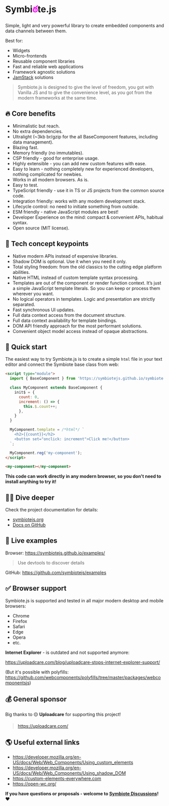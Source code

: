 # Symbi<span style="color:#f0f">ఠ</span>te.js

Simple, light and very powerful library to create embedded components and data channels between them.

Best for:
* Widgets
* Micro-frontends
* Reusable component libraries
* Fast and reliable web applications
* Framework agnostic solutions
* [JamStack](https://jamstack.org/) solutions

> Symbiote.js is designed to give the level of freedom, you got with Vanilla JS and to give the convenience level, as you got from the modern frameworks at the same time.

## 🔥 Core benefits
* Minimalistic but reach.
* No extra dependencies.
* Ultralight (~3kb br/gzip for the all BaseComponent features, including data management).
* Blazing fast.
* Memory friendly (no immutables).
* CSP friendly - good for enterprise usage.
* Highly extensible - you can add new custom features with ease.
* Easy to learn - nothing completely new for experienced developers, nothing complicated for newbies.
* Works in all modern browsers. As is.
* Easy to test.
* TypeScript friendly - use it in TS or JS projects from the common source code.
* Integration friendly: works with any modern development stack.
* Lifecycle control: no need to initiate something from outside.
* ESM friendly - native JavaScript modules are best!
* Developer Experience on the mind: compact & convenient APIs, habitual syntax.
* Open source (MIT license).

## 💎 Tech concept keypoints
* Native modern APIs instead of expensive libraries.
* Shadow DOM is optional. Use it when you need it only.
* Total styling freedom: from the old classics to the cutting edge platform abilities.
* Native HTML instead of custom template syntax processing.
* Templates are out of the component or render function context. It’s just a simple JavaScript template literals. So you can keep or process them wherever you want.
* No logical operators in templates. Logic and presentation are strictly separated.
* Fast synchronous UI updates.
* Full data context access from the document structure.
* Full data context availability for template bindings.
* DOM API friendly approach for the most performant solutions.
* Convenient object model access instead of opaque abstractions.

## 🍏 Quick start
The easiest way to try Symbiote.js is to create a simple `html` file in your text editor and connect the Symbiote base class from web:

```html
<script type="module">
  import { BaseComponent } from 'https://symbiotejs.github.io/symbiote.js/core/BaseComponent.js';

  class MyComponent extends BaseComponent {
    init$ = {
      count: 0,
      increment: () => {
        this.$.count++;
      },
    }
  }

  MyComponent.template = /*html*/ `
    <h2>{{count}}</h2>
    <button set="onclick: increment">Click me!</button>
  `;

  MyComponent.reg('my-component');
</script>

<my-component></my-component>
```

**This code can work directly in any modern browser, so you don't need to install anything to try it!**

## 🧜‍♀️ Dive deeper
Check the project documentation for details:
* [symbiotejs.org](https://symbiotejs.org/)
* [Docs on GitHub](https://github.com/symbiotejs/docsite/tree/main/md)

## 🤖 Live examples
Browser: https://symbiotejs.github.io/examples/ 
> Use devtools to discover details 

GitHub: https://github.com/symbiotejs/examples

## ✅ Browser support
Symbiote.js is supported and tested in all major modern desktop and mobile browsers: 
* Chrome
* Firefox
* Safari
* Edge
* Opera
* etc.

**Internet Explorer** - is outdated and not supported anymore:

https://uploadcare.com/blog/uploadcare-stops-internet-explorer-support/

(But it's possible with polyfills: https://github.com/webcomponents/polyfills/tree/master/packages/webcomponentsjs)

## 💰 General sponsor
Big thanks to 🟡 **Uploadcare** for supporting this project!

> https://uploadcare.com/

## 🌎 Useful external links
* https://developer.mozilla.org/en-US/docs/Web/Web_Components/Using_custom_elements
* https://developer.mozilla.org/en-US/docs/Web/Web_Components/Using_shadow_DOM
* https://custom-elements-everywhere.com
* https://open-wc.org/

**If you have questions or proposals - welcome to [Symbiote Discussions](https://github.com/symbiotejs/symbiote.js/discussions)!** ❤️

